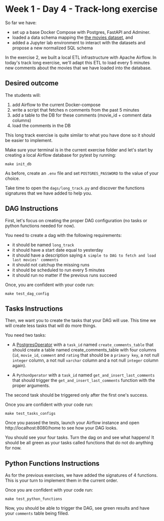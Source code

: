 # Week 1 - Day 4 - Track-long exercise

So far we have:

- set up a base Docker Compose with Postgres, FastAPI and Adminer.
- loaded a data schema mapping the [the movies dataset](https://www.kaggle.com/rounakbanik/the-movies-dataset), and
- added a Jupyter lab environment to interact with the datasets and propose a new normalized SQL schema

In the exercise 2, we built a local ETL infrastructure with Apache Airflow. In today's track long exercise, we'll adapt this ETL to load every 5 minutes new comments about the movies that we have loaded into the database.

## Desired outcome

The students will:

1. add Airflow to the current Docker-compose
2. write a script that fetches n comments from the past 5 minutes
3. add a table to the DB for these comments (movie_id + comment data columns)
4. load the comments in the DB


This long track exercise is quite similar to what you have done so it should be easier to implement.

Make sure your terminal is in the current exercise folder and let's start by creating a local Airflow database for pytest by running:

```
make init_db
```

As before, create an `.env` file and set `POSTGRES_PASSWORD` to the value of your choice.

Take time to open the `dags/long_track.py` and discover the functions signatures that we have added to help you.

## DAG Instructions

First, let's focus on creating the proper DAG configuration (no tasks or python functions needed for now).

You need to create a dag with the following requirements:
- it should be named `long_track`
- it should have a start date equal to yesterday
- it should have a description saying `A simple to DAG to fetch and load last movies' comments`
- it should not catchup the missing runs
- it should be scheduled to run every 5 minutes
- it should run no matter if the previous runs succeed

Once, you are confident with your code run:
```
make test_dag_config
```

## Tasks Instructions

Then, we want you to create the tasks that your DAG will use. This time we will create less tasks that will do more things.

You need two tasks:

- A [PostgresOperator](https://airflow.apache.org/docs/apache-airflow-providers-postgres/stable/_api/airflow/providers/postgres/operators/postgres/index.html#module-airflow.providers.postgres.operators.postgres) with a `task_id` named `create_comments_table` that should create a table named create_comments_table with four columns (`id`, `movie_id`, `comment` and `rating` that should be a `primary key`, a not null `integer` column, a not null `varchar` column and a not null `integer` column again).

- A `PythonOperator` with a `task_id` named `get_and_insert_last_comments` that should trigger the `get_and_insert_last_comments` function with the proper arguments.

The second task should be triggered only after the first one's success.

Once you are confident with your code run:
```
make test_tasks_configs
```

Once you passed the tests, launch your Airflow instance and open http://localhost:8080/home to see how your DAG looks.

You should see your four tasks. Turn the dag on and see what happens! It should be all green as your tasks called functions that do not do anything for now.

## Python Functions Instructions

As for the previous exercises, we have added the signatures of 4 functions. This is your turn to implement them in the current order.

Once you are confident with your code run:
```
make test_python_functions
```

Now, you should be able to trigger the DAG, see green results and have your `comments` table being filled.

